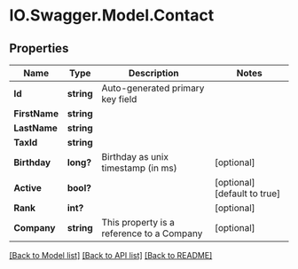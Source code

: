 # IO.Swagger.Model.Contact
## Properties

Name | Type | Description | Notes
------------ | ------------- | ------------- | -------------
**Id** | **string** | Auto-generated primary key field | 
**FirstName** | **string** |  | 
**LastName** | **string** |  | 
**TaxId** | **string** |  | 
**Birthday** | **long?** | Birthday as unix timestamp (in ms) | [optional] 
**Active** | **bool?** |  | [optional] [default to true]
**Rank** | **int?** |  | [optional] 
**Company** | **string** | This property is a reference to a Company | [optional] 

[[Back to Model list]](../README.md#documentation-for-models) [[Back to API list]](../README.md#documentation-for-api-endpoints) [[Back to README]](../README.md)

